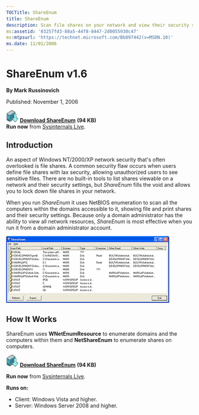 ```yaml
--- 
TOCTitle: ShareEnum
title: ShareEnum
description: Scan file shares on your network and view their security settings to close security holes.
ms:assetid: '03257fd3-88a5-44f8-8447-2d0055930c47'
ms:mtpsurl: 'https://technet.microsoft.com/Bb897442(v=MSDN.10)'
ms.date: 11/01/2006
---
```


# ShareEnum v1.6

**By Mark Russinovich**

Published: November 1, 2006

[![Download](media/shared/Download_sm.png)](https://download.sysinternals.com/files/ShareEnum.zip) [**Download ShareEnum**](https://download.sysinternals.com/files/ShareEnum.zip) **(94 KB)**  
**Run now** from [Sysinternals Live](https://live.sysinternals.com/ShareEnum.exe).

## Introduction

An aspect of Windows NT/2000/XP network security that's often overlooked
is file shares. A common security flaw occurs when users define file
shares with lax security, allowing unauthorized users to see sensitive
files. There are no built-in tools to list shares viewable on a network
and their security settings, but *ShareEnum* fills the void and allows
you to lock down file shares in your network.

When you run *ShareEnum* it uses NetBIOS enumeration to scan all the
computers within the domains accessible to it, showing file and print
shares and their security settings. Because only a domain administrator
has the ability to view all network resources, *ShareEnum* is most
effective when you run it from a domain administrator account.

![ShareEnum screenshot](media/shareenum/ShareEnum.gif)  

## How It Works

ShareEnum uses **WNetEnumResource** to enumerate domains and the
computers within them and **NetShareEnum** to enumerate shares on
computers.

[![Download](media/shared/Download_sm.png)](https://download.sysinternals.com/files/ShareEnum.zip) [**Download ShareEnum**](https://download.sysinternals.com/files/ShareEnum.zip) **(94 KB)**

**Run now** from [Sysinternals Live](https://live.sysinternals.com/ShareEnum.exe).

**Runs on:**

- Client: Windows Vista and higher.
- Server: Windows Server 2008 and higher.
